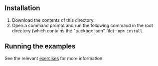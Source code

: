 ## Installation

1. Download the contents of this directory.
2. Open a command prompt and run the following command in the root directory (which contains the "package.json" file) : `npm install`.

## Running the examples

See the relevant [exercises](https://github.com/markwest1972/johnny_five_intro/tree/master/excercises) for more information.
